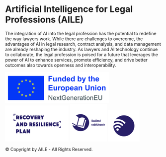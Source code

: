 # Artificial Intelligence for Legal Professions (AILE)

The integration of AI into the legal profession has the potential to redefine the way lawyers work. While there are challenges to overcome, the advantages of AI in legal research, contract analysis, and data management are already reshaping the industry. As lawyers and AI technology continue to collaborate, the legal profession is poised for a future that leverages the power of AI to enhance services, promote efficiency, and drive better outcomes also towards openness and interoperability.

<p align="left">
    <img height=100px src="img/EU-NextGenEU_POS.jpg">
    <img height=115px src="img/POO_logo_angl.png">
    <img height=120px src="img/Vzdelavanie_4.png">
    <img height=100px src="img/Digital_1.png">
</p>

© Copyright by AILE - All Rights Reserved.
